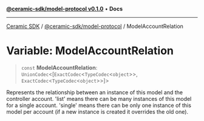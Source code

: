 [**@ceramic-sdk/model-protocol v0.1.0**](../README.md) • **Docs**

***

[Ceramic SDK](../../../README.md) / [@ceramic-sdk/model-protocol](../README.md) / ModelAccountRelation

# Variable: ModelAccountRelation

> `const` **ModelAccountRelation**: `UnionCodec`\<[`ExactCodec`\<`TypeCodec`\<`object`\>\>, `ExactCodec`\<`TypeCodec`\<`object`\>\>]\>

Represents the relationship between an instance of this model and the controller account.
'list' means there can be many instances of this model for a single account. 'single' means
there can be only one instance of this model per account (if a new instance is created it
overrides the old one).
